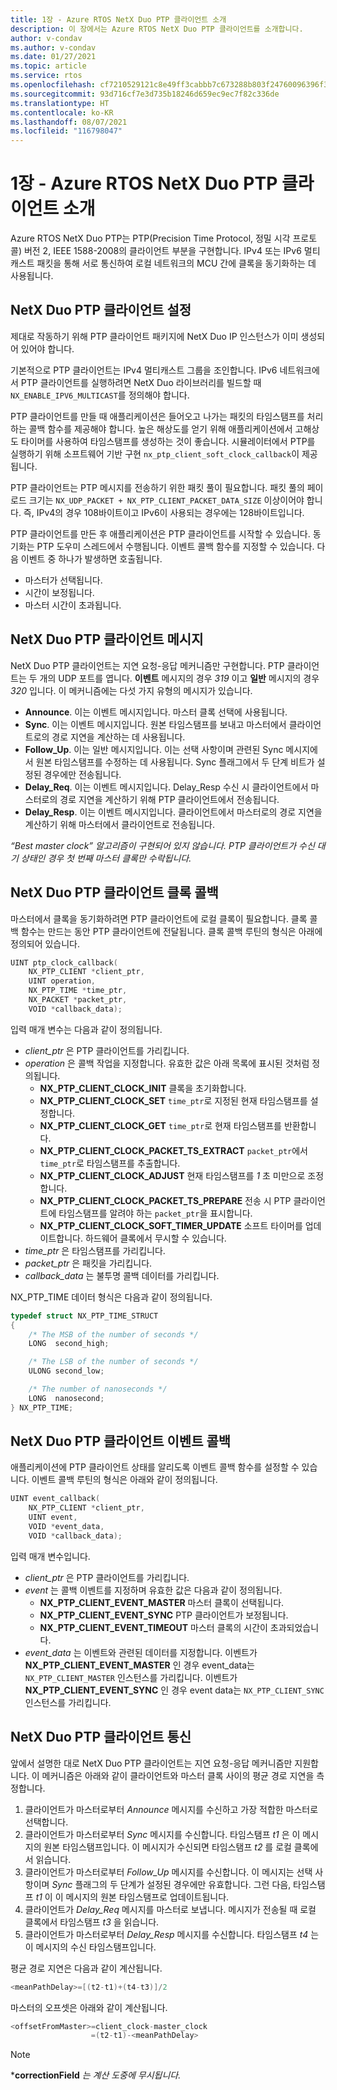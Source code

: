 ```yaml
---
title: 1장 - Azure RTOS NetX Duo PTP 클라이언트 소개
description: 이 장에서는 Azure RTOS NetX Duo PTP 클라이언트를 소개합니다.
author: v-condav
ms.author: v-condav
ms.date: 01/27/2021
ms.topic: article
ms.service: rtos
ms.openlocfilehash: cf7210529121c8e49ff3cabbb7c673288b803f24760096396f32f33d4a9fb7e6
ms.sourcegitcommit: 93d716cf7e3d735b18246d659ec9ec7f82c336de
ms.translationtype: HT
ms.contentlocale: ko-KR
ms.lasthandoff: 08/07/2021
ms.locfileid: "116798047"
---
```

# <a name="chapter-1---introduction-to-azure-rtos-netx-duo-ptp-client"></a>1장 - Azure RTOS NetX Duo PTP 클라이언트 소개

Azure RTOS NetX Duo PTP는 PTP(Precision Time Protocol, 정밀 시각 프로토콜) 버전 2, IEEE 1588-2008의 클라이언트 부분을 구현합니다. IPv4 또는 IPv6 멀티 캐스트 패킷을 통해 서로 통신하여 로컬 네트워크의 MCU 간에 클록을 동기화하는 데 사용됩니다.

## <a name="netx-duo-ptp-client-setup"></a>NetX Duo PTP 클라이언트 설정

제대로 작동하기 위해 PTP 클라이언트 패키지에 NetX Duo IP 인스턴스가 이미 생성되어 있어야 합니다.

기본적으로 PTP 클라이언트는 IPv4 멀티캐스트 그룹을 조인합니다. IPv6 네트워크에서 PTP 클라이언트를 실행하려면 NetX Duo 라이브러리를 빌드할 때 `NX_ENABLE_IPV6_MULTICAST`를 정의해야 합니다.

PTP 클라이언트를 만들 때 애플리케이션은 들어오고 나가는 패킷의 타임스탬프를 처리하는 콜백 함수를 제공해야 합니다. 높은 해상도를 얻기 위해 애플리케이션에서 고해상도 타이머를 사용하여 타임스탬프를 생성하는 것이 좋습니다. 시뮬레이터에서 PTP를 실행하기 위해 소프트웨어 기반 구현 `nx_ptp_client_soft_clock_callback`이 제공됩니다.

PTP 클라이언트는 PTP 메시지를 전송하기 위한 패킷 풀이 필요합니다. 패킷 풀의 페이로드 크기는 `NX_UDP_PACKET + NX_PTP_CLIENT_PACKET_DATA_SIZE` 이상이어야 합니다. 즉, IPv4의 경우 108바이트이고 IPv6이 사용되는 경우에는 128바이트입니다.

PTP 클라이언트를 만든 후 애플리케이션은 PTP 클라이언트를 시작할 수 있습니다. 동기화는 PTP 도우미 스레드에서 수행됩니다. 이벤트 콜백 함수를 지정할 수 있습니다. 다음 이벤트 중 하나가 발생하면 호출됩니다.
* 마스터가 선택됩니다. 
* 시간이 보정됩니다.
* 마스터 시간이 초과됩니다.

## <a name="netx-duo-ptp-client-messages"></a>NetX Duo PTP 클라이언트 메시지

NetX Duo PTP 클라이언트는 지연 요청-응답 메커니즘만 구현합니다. PTP 클라이언트는 두 개의 UDP 포트를 엽니다. **이벤트** 메시지의 경우 *319* 이고 **일반** 메시지의 경우 *320* 입니다. 이 메커니즘에는 다섯 가지 유형의 메시지가 있습니다.

* **Announce**. 이는 이벤트 메시지입니다. 마스터 클록 선택에 사용됩니다.
* **Sync**. 이는 이벤트 메시지입니다. 원본 타임스탬프를 보내고 마스터에서 클라이언트로의 경로 지연을 계산하는 데 사용됩니다.
* **Follow_Up**. 이는 일반 메시지입니다. 이는 선택 사항이며 관련된 Sync 메시지에서 원본 타임스탬프를 수정하는 데 사용됩니다. Sync 플래그에서 두 단계 비트가 설정된 경우에만 전송됩니다.
* **Delay_Req**. 이는 이벤트 메시지입니다. Delay_Resp 수신 시 클라이언트에서 마스터로의 경로 지연을 계산하기 위해 PTP 클라이언트에서 전송됩니다.
* **Delay_Resp**. 이는 이벤트 메시지입니다. 클라이언트에서 마스터로의 경로 지연을 계산하기 위해 마스터에서 클라이언트로 전송됩니다.

*“Best master clock” 알고리즘이 구현되어 있지 않습니다. PTP 클라이언트가 수신 대기 상태인 경우 첫 번째 마스터 클록만 수락됩니다.*

## <a name="netx-duo-ptp-client-clock-callback"></a>NetX Duo PTP 클라이언트 클록 콜백
마스터에서 클록을 동기화하려면 PTP 클라이언트에 로컬 클록이 필요합니다. 클록 콜백 함수는 만드는 동안 PTP 클라이언트에 전달됩니다. 클록 콜백 루틴의 형식은 아래에 정의되어 있습니다.
```C
UINT ptp_clock_callback(
    NX_PTP_CLIENT *client_ptr, 
    UINT operation,
    NX_PTP_TIME *time_ptr, 
    NX_PACKET *packet_ptr,
    VOID *callback_data);
```
입력 매개 변수는 다음과 같이 정의됩니다.
* *client_ptr* 은 PTP 클라이언트를 가리킵니다.
* *operation* 은 콜백 작업을 지정합니다. 유효한 값은 아래 목록에 표시된 것처럼 정의됩니다.
  * **NX_PTP_CLIENT_CLOCK_INIT** 클록을 초기화합니다.
  * **NX_PTP_CLIENT_CLOCK_SET** `time_ptr`로 지정된 현재 타임스탬프를 설정합니다.
  * **NX_PTP_CLIENT_CLOCK_GET** `time_ptr`로 현재 타임스탬프를 반환합니다.
  * **NX_PTP_CLIENT_CLOCK_PACKET_TS_EXTRACT** `packet_ptr`에서 `time_ptr`로 타임스탬프를 추출합니다.
  * **NX_PTP_CLIENT_CLOCK_ADJUST** 현재 타임스탬프를 *1* 초 미만으로 조정합니다.
  * **NX_PTP_CLIENT_CLOCK_PACKET_TS_PREPARE** 전송 시 PTP 클라이언트에 타임스탬프를 알려야 하는 `packet_ptr`을 표시합니다.
  * **NX_PTP_CLIENT_CLOCK_SOFT_TIMER_UPDATE** 소프트 타이머를 업데이트합니다. 하드웨어 클록에서 무시할 수 있습니다.
* *time_ptr* 은 타임스탬프를 가리킵니다.
* *packet_ptr* 은 패킷을 가리킵니다.
* *callback_data* 는 불투명 콜백 데이터를 가리킵니다.

NX_PTP_TIME 데이터 형식은 다음과 같이 정의됩니다.
```C
typedef struct NX_PTP_TIME_STRUCT
{
    /* The MSB of the number of seconds */
    LONG  second_high;

    /* The LSB of the number of seconds */
    ULONG second_low;

    /* The number of nanoseconds */
    LONG  nanosecond;
} NX_PTP_TIME;
```

## <a name="netx-duo-ptp-client-event-callback"></a>NetX Duo PTP 클라이언트 이벤트 콜백
애플리케이션에 PTP 클라이언트 상태를 알리도록 이벤트 콜백 함수를 설정할 수 있습니다. 이벤트 콜백 루틴의 형식은 아래와 같이 정의됩니다.
```C
UINT event_callback(
    NX_PTP_CLIENT *client_ptr, 
    UINT event, 
    VOID *event_data, 
    VOID *callback_data);
```
입력 매개 변수입니다.
* *client_ptr* 은 PTP 클라이언트를 가리킵니다.
* *event* 는 콜백 이벤트를 지정하며 유효한 값은 다음과 같이 정의됩니다.
  * **NX_PTP_CLIENT_EVENT_MASTER** 마스터 클록이 선택됩니다.
  * **NX_PTP_CLIENT_EVENT_SYNC** PTP 클라이언트가 보정됩니다.
  * **NX_PTP_CLIENT_EVENT_TIMEOUT** 마스터 클록의 시간이 초과되었습니다.
* *event_data* 는 이벤트와 관련된 데이터를 지정합니다. 이벤트가 **NX_PTP_CLIENT_EVENT_MASTER** 인 경우 event_data는 `NX_PTP_CLIENT_MASTER` 인스턴스를 가리킵니다. 이벤트가 **NX_PTP_CLIENT_EVENT_SYNC** 인 경우 event data는 `NX_PTP_CLIENT_SYNC` 인스턴스를 가리킵니다.

## <a name="netx-duo-ptp-client-communication"></a>NetX Duo PTP 클라이언트 통신
앞에서 설명한 대로 NetX Duo PTP 클라이언트는 지연 요청-응답 메커니즘만 지원합니다. 이 메커니즘은 아래와 같이 클라이언트와 마스터 클록 사이의 평균 경로 지연을 측정합니다.
1. 클라이언트가 마스터로부터 *Announce* 메시지를 수신하고 가장 적합한 마스터로 선택합니다.
1. 클라이언트가 마스터로부터 *Sync* 메시지를 수신합니다. 타임스탬프 *t1* 은 이 메시지의 원본 타임스탬프입니다. 이 메시지가 수신되면 타임스탬프 *t2* 를 로컬 클록에서 읽습니다.
1. 클라이언트가 마스터로부터 *Follow_Up* 메시지를 수신합니다. 이 메시지는 선택 사항이며 *Sync* 플래그의 두 단계가 설정된 경우에만 유효합니다. 그런 다음, 타임스탬프 *t1* 이 이 메시지의 원본 타임스탬프로 업데이트됩니다.
1. 클라이언트가 *Delay_Req* 메시지를 마스터로 보냅니다. 메시지가 전송될 때 로컬 클록에서 타임스탬프 *t3* 을 읽습니다.
1. 클라이언트가 마스터로부터 *Delay_Resp* 메시지를 수신합니다. 타임스탬프 *t4* 는 이 메시지의 수신 타임스탬프입니다.

평균 경로 지연은 다음과 같이 계산됩니다.
```C
<meanPathDelay>=[(t2-t1)+(t4-t3)]/2
```
마스터의 오프셋은 아래와 같이 계산됩니다.
```C
<offsetFromMaster>=client_clock-master_clock
                  =(t2-t1)-<meanPathDelay>
```

> [!NOTE]
> ***correctionField** _는 계산 도중에 무시됩니다._